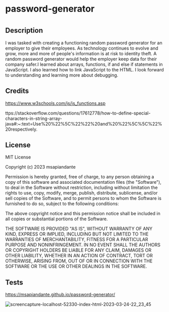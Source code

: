 # password-generator
# <Your-Project-Title>

## Description

I was tasked with creating a functioning random password generator for an employer to give their employees. As technology continues to evolve and grow, more and more of people's information is at risk to identity theft. A random password generator would help the employer keep data for their company safer.I learned about arrays, functions, if and else if statements in JavaScript. I also learned how to link JavaScript to the HTML. I look forward to understanding and learning more about debugging. 

## Credits
https://www.w3schools.com/js/js_functions.asp

ttps://stackoverflow.com/questions/17612778/how-to-define-special-characters-in-string-array-java#:~:text=Use%20%22%5C%22%22%20and%20%22%5C%5C%22%20respectively.

## License
MIT License

Copyright (c) 2023 msapiandante

Permission is hereby granted, free of charge, to any person obtaining a copy
of this software and associated documentation files (the "Software"), to deal
in the Software without restriction, including without limitation the rights
to use, copy, modify, merge, publish, distribute, sublicense, and/or sell
copies of the Software, and to permit persons to whom the Software is
furnished to do so, subject to the following conditions:

The above copyright notice and this permission notice shall be included in all
copies or substantial portions of the Software.

THE SOFTWARE IS PROVIDED "AS IS", WITHOUT WARRANTY OF ANY KIND, EXPRESS OR
IMPLIED, INCLUDING BUT NOT LIMITED TO THE WARRANTIES OF MERCHANTABILITY,
FITNESS FOR A PARTICULAR PURPOSE AND NONINFRINGEMENT. IN NO EVENT SHALL THE
AUTHORS OR COPYRIGHT HOLDERS BE LIABLE FOR ANY CLAIM, DAMAGES OR OTHER
LIABILITY, WHETHER IN AN ACTION OF CONTRACT, TORT OR OTHERWISE, ARISING FROM,
OUT OF OR IN CONNECTION WITH THE SOFTWARE OR THE USE OR OTHER DEALINGS IN THE
SOFTWARE.

## Tests

https://msapiandante.github.io/password-generator/

![screencapture-localhost-52330-index-html-2023-03-24-22_23_45](https://user-images.githubusercontent.com/126308793/227682133-422571cc-cd3f-491b-85e4-aa7bae13c1b0.png)

